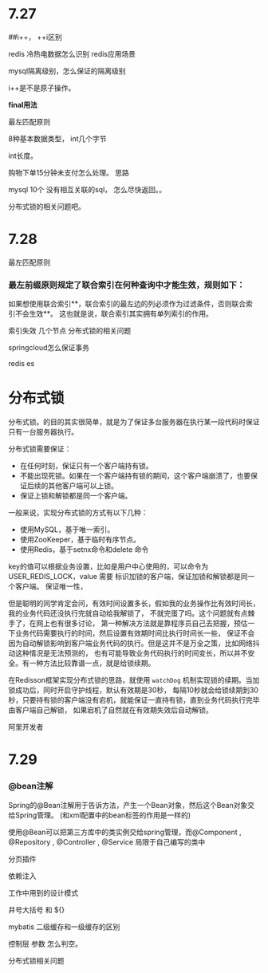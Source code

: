 # 7.27
##i++， ++i区别

redis 冷热电数据怎么识别
redis应用场景


mysql隔离级别，怎么保证的隔离级别

i++是不是原子操作。

**final用法**

最左匹配原则

8种基本数据类型，  int几个字节

int长度。


购物下单15分钟未支付怎么处理。 思路


mysql 10个 没有相互关联的sql， 怎么尽快返回。。

分布式锁的相关问题吧。



# 7.28

最左匹配原则
### 最左前缀原则规定了联合索引在何种查询中才能生效，规则如下：
如果想使用联合索引**，联合索引的最左边的列必须作为过滤条件，否则联合索引不会生效**。
这也就是说，联合索引其实拥有单列索引的作用。


索引失效
几个节点
分布式锁的相关问题

springcloud怎么保证事务

redis
es

# 分布式锁

分布式锁。的目的其实很简单，就是为了保证多台服务器在执行某一段代码时保证只有一台服务器执行。

分布式锁需要保证：
 - 在任何时刻，保证只有一个客户端持有锁。
 - 不能出现死锁。如果在一个客户端持有锁的期间，这个客户端崩溃了，也要保证后续的其他客户端可以上锁。
 - 保证上锁和解锁都是同一个客户端。

一般来说，实现分布式锁的方式有以下几种：

- 使用MySQL，基于唯一索引。
- 使用ZooKeeper，基于临时有序节点。
- 使用Redis，基于setnx命令和delete 命令

key的值可以根据业务设置，比如是用户中心使用的，可以命令为USER_REDIS_LOCK，value 需要
标识加锁的客户端，保证加锁和解锁都是同一个客户端。
保证唯一性，

但是聪明的同学肯定会问，有效时间设置多长，假如我的业务操作比有效时间长，我的业务代码还没执行完就自动给我解锁了，
不就完蛋了吗。这个问题就有点棘手了，在网上也有很多讨论，
第一种解决方法就是靠程序员自己去把握，预估一下业务代码需要执行的时间，然后设置有效期时间比执行时间长一些，
保证不会因为自动解锁影响到客户端业务代码的执行。但是这并不是万全之策，比如网络抖动这种情况是无法预测的，
也有可能导致业务代码执行的时间变长，所以并不安全。有一种方法比较靠谱一点，就是给锁续期。

在Redisson框架实现分布式锁的思路，就使用 `watchDog` 机制实现锁的续期。当加锁成功后，同时开启守护线程，默认有效期是30秒，
每隔10秒就会给锁续期到30秒，只要持有锁的客户端没有宕机，就能保证一直持有锁，直到业务代码执行完毕由客户端自己解锁，
如果宕机了自然就在有效期失效后自动解锁。

阿里开发者
[](https://www.zhihu.com/question/300767410/answer/1749442787)

# 7.29
### @bean注解

Spring的@Bean注解用于告诉方法，产生一个Bean对象，然后这个Bean对象交给Spring管理。
(和xml配置中的bean标签的作用是一样的)

使用@Bean可以把第三方库中的类实例交给spring管理，而@Component , @Repository , @Controller , @Service 局限于自己编写的类中

分页插件

依赖注入

工作中用到的设计模式

井号大括号 和 ${}

mybatis 二级缓存和一级缓存的区别

控制层 参数 怎么判空。 

分布式锁相关问题





